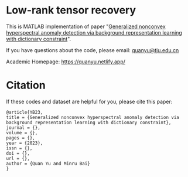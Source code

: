 # Low-rank tensor recovery

This is MATLAB implementation of paper "[Generalized nonconvex hyperspectral anomaly detection via background representation learning with dictionary constraint]()".

If you have questions about the code, please email: quanyu@tju.edu.cn

Academic Homepage: https://quanyu.netlify.app/

# Citation
If these codes and dataset are helpful for you, please cite this paper:
```
@article{YB23,
title = {Generalized nonconvex hyperspectral anomaly detection via background representation learning with dictionary constraint},
journal = {},
volume = {},
pages = {},
year = {2023},
issn = {},
doi = {},
url = {},
author = {Quan Yu and Minru Bai}
}
```
